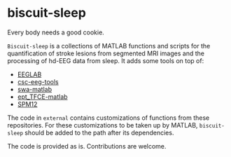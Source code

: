 # biscuit-sleep

Every body needs a good cookie.

`Biscuit-sleep` is a collections of MATLAB functions and scripts for the quantification of stroke lesions from segmented MRI images and the processing of hd-EEG data from sleep. It adds some tools on top of:
* [EEGLAB](https://github.com/sccn/eeglab)
* [csc-eeg-tools](https://github.com/CSC-UW/csc-eeg-tools)
* [swa-matlab](https://github.com/Mensen/swa-matlab)
* [ept_TFCE-matlab](https://github.com/Mensen/ept_TFCE-matlab)
* [SPM12](https://github.com/spm/spm12)

The code in `external` contains customizations of functions from these repositories. For these customizations to be taken up by MATLAB, `biscuit-sleep` should be added to the path after its dependencies.

The code is provided as is. Contributions are welcome.
